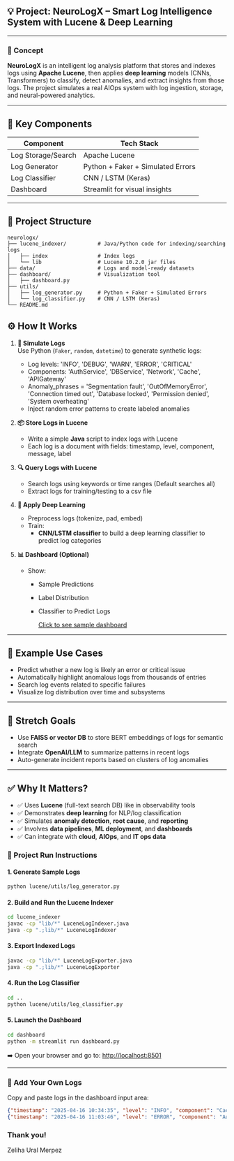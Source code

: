
## 💡 Project: **NeuroLogX – Smart Log Intelligence System with Lucene & Deep Learning**

---

### 🧠 Concept

**NeuroLogX** is an intelligent log analysis platform that stores and indexes logs using **Apache Lucene**, then applies **deep learning** models (CNNs, Transformers) to classify, detect anomalies, and extract insights from those logs. The project simulates a real AIOps system with log ingestion, storage, and neural-powered analytics.

---

## 🔧 Key Components

| Component                | Tech Stack                                   |
|--------------------------|----------------------------------------------|
| Log Storage/Search       | Apache Lucene                                |
| Log Generator            | Python + Faker + Simulated Errors            |
| Log Classifier           | CNN / LSTM (Keras)                           |
| Dashboard                | Streamlit for visual insights                |

---

## 📂 Project Structure

```
neurologx/
├── lucene_indexer/          # Java/Python code for indexing/searching logs
│   ├── index                # Index logs
│   └── lib                  # Lucene 10.2.0 jar files
├── data/                    # Logs and model-ready datasets
├── dashboard/               # Visualization tool
│   ├── dashboard.py         
├── utils/
│   ├── log_generator.py     # Python + Faker + Simulated Errors 
│   └── log_classifier.py    # CNN / LSTM (Keras)
└── README.md
```


## ⚙️ How It Works

1. **📝 Simulate Logs**  
   Use Python (`Faker`, `random`, `datetime`) to generate synthetic logs:
   - Log levels: 'INFO', 'DEBUG', 'WARN', 'ERROR', 'CRITICAL'
   - Components: 'AuthService', 'DBService', 'Network', 'Cache', 'APIGateway'
   - Anomaly_phrases = 'Segmentation fault', 'OutOfMemoryError', 'Connection timed out', 'Database locked', 'Permission denied', 'System overheating'
   - Inject random error patterns to create labeled anomalies

2. **📦 Store Logs in Lucene**  
   - Write a simple **Java** script to index logs with Lucene
   - Each log is a document with fields: timestamp, level, component, message, label

3. **🔍 Query Logs with Lucene**
   - Search logs using keywords or time ranges (Default searches all)
   - Extract logs for training/testing to a csv file

4. **🤖 Apply Deep Learning**
   - Preprocess logs (tokenize, pad, embed)
   - Train:
     - **CNN/LSTM classifier** to build a deep learning classifier to predict log categories

5. **📊 Dashboard (Optional)**
   - Show:
     - Sample Predictions
     - Label Distribution
     - Classifier to Predict Logs
       
       [Click to see sample dashboard](https://github.com/zmerpez/neurologx/blob/main/data/dashboard%20%C2%B7%20Streamlit.pdf)

---

## 🧠 Example Use Cases

- Predict whether a new log is likely an error or critical issue
- Automatically highlight anomalous logs from thousands of entries
- Search log events related to specific failures
- Visualize log distribution over time and subsystems

---

## 🚀 Stretch Goals

- Use **FAISS or vector DB** to store BERT embeddings of logs for semantic search
- Integrate **OpenAI/LLM** to summarize patterns in recent logs
- Auto-generate incident reports based on clusters of log anomalies

---

## ✅ Why It Matters?

- ✅ Uses **Lucene** (full-text search DB) like in observability tools
- ✅ Demonstrates **deep learning** for NLP/log classification
- ✅ Simulates **anomaly detection**, **root cause**, and **reporting**
- ✅ Involves **data pipelines**, **ML deployment**, and **dashboards**
- ✅ Can integrate with **cloud**, **AIOps**, and **IT ops data**


### 🔧 Project Run Instructions

#### 1. Generate Sample Logs
```bash
python lucene/utils/log_generator.py
```

#### 2. Build and Run the Lucene Indexer
```bash
cd lucene_indexer
javac -cp "lib/*" LuceneLogIndexer.java
java -cp ".;lib/*" LuceneLogIndexer
```

#### 3. Export Indexed Logs
```bash
javac -cp "lib/*" LuceneLogExporter.java
java -cp ".;lib/*" LuceneLogExporter
```

#### 4. Run the Log Classifier
```bash
cd ..
python lucene/utils/log_classifier.py
```

#### 5. Launch the Dashboard
```bash
cd dashboard
python -m streamlit run dashboard.py
```

➡️ Open your browser and go to: [http://localhost:8501](http://localhost:8501)

---

### 📝 Add Your Own Logs

Copy and paste logs in the dashboard input area:

```json
{"timestamp": "2025-04-16 10:34:35", "level": "INFO", "component": "Cache", "message": "Listen current most ok."}
{"timestamp": "2025-04-16 11:03:46", "level": "ERROR", "component": "AuthService", "message": "System overheating"}
```
### Thank you!

Zeliha Ural Merpez
